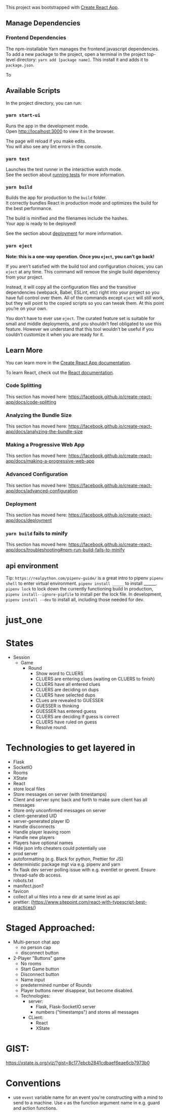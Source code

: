 This project was bootstrapped with [Create React App](https://github.com/facebook/create-react-app).

## Manage Dependencies

### Frontend Dependencies
The npm-installable Yarn manages the frontend javascript dependencies.
To add a new package to the project, open a terminal in the project top-level directory: `yarn add [package name]`. This install it and adds it to `package.json`.

To 

## Available Scripts

In the project directory, you can run:

### `yarn start-ui`

Runs the app in the development mode.<br />
Open [http://localhost:3000](http://localhost:3000) to view it in the browser.

The page will reload if you make edits.<br />
You will also see any lint errors in the console.

### `yarn test`

Launches the test runner in the interactive watch mode.<br />
See the section about [running tests](https://facebook.github.io/create-react-app/docs/running-tests) for more information.

### `yarn build`

Builds the app for production to the `build` folder.<br />
It correctly bundles React in production mode and optimizes the build for the best performance.

The build is minified and the filenames include the hashes.<br />
Your app is ready to be deployed!

See the section about [deployment](https://facebook.github.io/create-react-app/docs/deployment) for more information.

### `yarn eject`

**Note: this is a one-way operation. Once you `eject`, you can’t go back!**

If you aren’t satisfied with the build tool and configuration choices, you can `eject` at any time. This command will remove the single build dependency from your project.

Instead, it will copy all the configuration files and the transitive dependencies (webpack, Babel, ESLint, etc) right into your project so you have full control over them. All of the commands except `eject` will still work, but they will point to the copied scripts so you can tweak them. At this point you’re on your own.

You don’t have to ever use `eject`. The curated feature set is suitable for small and middle deployments, and you shouldn’t feel obligated to use this feature. However we understand that this tool wouldn’t be useful if you couldn’t customize it when you are ready for it.

## Learn More

You can learn more in the [Create React App documentation](https://facebook.github.io/create-react-app/docs/getting-started).

To learn React, check out the [React documentation](https://reactjs.org/).

### Code Splitting

This section has moved here: https://facebook.github.io/create-react-app/docs/code-splitting

### Analyzing the Bundle Size

This section has moved here: https://facebook.github.io/create-react-app/docs/analyzing-the-bundle-size

### Making a Progressive Web App

This section has moved here: https://facebook.github.io/create-react-app/docs/making-a-progressive-web-app

### Advanced Configuration

This section has moved here: https://facebook.github.io/create-react-app/docs/advanced-configuration

### Deployment

This section has moved here: https://facebook.github.io/create-react-app/docs/deployment

### `yarn build` fails to minify

This section has moved here: https://facebook.github.io/create-react-app/docs/troubleshooting#npm-run-build-fails-to-minify

## api environment

Tip: `https://realpython.com/pipenv-guide/` is a great intro to pipenv
`pipenv shell` to enter virtual environment.
`pipenv install _____` to install ______.
`pipenv lock` to lock down the currently functioning build
In production, `pipenv install--ignore-pipfile` to install per the lock file.
In development, `pipenv install --dev` to install all, including those needed for dev.


# just_one


# States
- Session
  - Game
    - Round
      - Show word to CLUERS
      - CLUERS are entering clues (waiting on CLUERS to finish)
      - CLUERS have all entered clues
      - CLUERS are deciding on dups
      - CLUERS have selected dups
      - CLues are revealed to GUESSER
      - GUESSER is thinking
      - GUESSER has entered guess
      - CLUERS are deciding if guess is correct
      - CLUERS have ruled on guess
      - Resolve round.


# Technologies to get layered in
- Flask
- SocketIO
- Rooms
- XState
- React 
- store local files
- Store messages on server (with timestamps)
- Client and server sync back and forth to make sure client has all messages
- Store only unconfirmed messages on server
- client-generated UID
- server-generated player ID
- Handle disconnects
- Handle player leaving room
- Handle new players
- Players have optional names
- Hide json info cheaters could potentially use
- prod server
- autoformatting (e.g. Black for python, Prettier for JS)
- deterministic package mgt via e.g. pipenv and yarn
- fix flask dev server polling issue with e.g. eventlet or gevent. Ensure thread-safe db access.
- robots.txt
- manifect.json?
- favicon
- collect all ui files into a new dir at same level as api
- prettier: (https://www.sitepoint.com/react-with-typescript-best-practices/)


# Staged Approached:
- Multi-person chat app
  - no person cap
  - disconnect button
- 2-Player "Buttons" game
  - No rooms
  - Start Game button
  - Disconnect button
  - Name input
  - predetermined number of Rounds
  - Player buttons never disappear, but become disabled.
  - Technologies:
    - server:
      - Flask, Flask-SocketIO server
      - numbers ("timestamps") and stores all messages
    - CLient:
      - React
      - XState

# GIST:
https://xstate.js.org/viz/?gist=8c177ebcb2841cdbaef6eae6cb7973b0


# Conventions
- use `event` variable name for an event you're constructing with a mind to send to a machine. Use `e` as the function argument name in e.g. guard and action functions.
